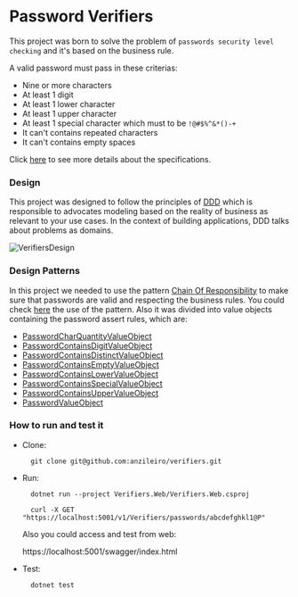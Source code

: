# Password Verifiers

This project was born to solve the problem of `passwords security level checking` and it's based on the business rule.

A valid password must pass in these criterias:

- Nine or more characters 
- At least 1 digit
- At least 1 lower character
- At least 1 upper character
- At least 1 special character which must to be `!@#$%^&*()-+`
- It can't contains repeated characters
- It can't contains empty spaces

Click [here](https://github.com/itidigital/backend-challenge) to see more details about the specifications.

### Design 

This project was designed to follow the principles of [DDD](https://docs.microsoft.com/en-us/dotnet/architecture/microservices/microservice-ddd-cqrs-patterns/ddd-oriented-microservice)
which is responsible to advocates modeling based on the reality of business as relevant to your use cases. In the context of building applications, DDD talks about problems as domains.

![VerifiersDesign](https://i.ibb.co/qydCkRy/Password-Verifiers.png)

### Design Patterns

In this project we needed to use the pattern [Chain Of Responsibility](https://en.wikipedia.org/wiki/Chain-of-responsibility_pattern) to make sure that passwords are valid and respecting the business rules. You could check 
[here](https://github.com/anzileiro/verifiers/blob/main/Verifiers.Domain/ValueObjects/PasswordValueObject.cs) the use of the pattern. Also it was divided into value objects containing the password assert rules, which are:

- [PasswordCharQuantityValueObject](https://github.com/anzileiro/verifiers/blob/main/Verifiers.Domain/ValueObjects/PasswordCharQuantityValueObject.cs)
- [PasswordContainsDigitValueObject](https://github.com/anzileiro/verifiers/blob/main/Verifiers.Domain/ValueObjects/PasswordContainsDigitValueObject.cs)
- [PasswordContainsDistinctValueObject](https://github.com/anzileiro/verifiers/blob/main/Verifiers.Domain/ValueObjects/PasswordContainsDistinctValueObject.cs)
- [PasswordContainsEmptyValueObject](https://github.com/anzileiro/verifiers/blob/main/Verifiers.Domain/ValueObjects/PasswordContainsEmptyValueObject.cs)
- [PasswordContainsLowerValueObject](https://github.com/anzileiro/verifiers/blob/main/Verifiers.Domain/ValueObjects/PasswordContainsLowerValueObject.cs)
- [PasswordContainsSpecialValueObject](https://github.com/anzileiro/verifiers/blob/main/Verifiers.Domain/ValueObjects/PasswordContainsSpecialValueObject.cs)
- [PasswordContainsUpperValueObject](https://github.com/anzileiro/verifiers/blob/main/Verifiers.Domain/ValueObjects/PasswordContainsUpperValueObject.cs)
- [PasswordValueObject](https://github.com/anzileiro/verifiers/blob/main/Verifiers.Domain/ValueObjects/PasswordValueObject.cs)


### How to run and test it

- Clone: 
  
  ```terminal
    git clone git@github.com:anzileiro/verifiers.git
  ```

- Run:

  ```terminal 
    dotnet run --project Verifiers.Web/Verifiers.Web.csproj
    
    curl -X GET "https://localhost:5001/v1/Verifiers/passwords/abcdefghkl1@P"
  ````
  
  Also you could access and test from web:
  
  https://localhost:5001/swagger/index.html
  
- Test:

  ```terminal
    dotnet test
  ```
